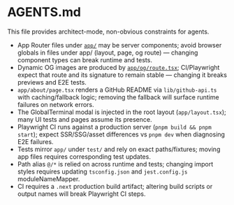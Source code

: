 # AGENTS.md

This file provides architect-mode, non-obvious constraints for agents.

- App Router files under [`app/`](app/:1) may be server components; avoid browser globals in files under app/ (layout, page, og route) — changing component types can break runtime and tests.
- Dynamic OG images are produced by [`app/og/route.tsx`](app/og/route.tsx:1); CI/Playwright expect that route and its signature to remain stable — changing it breaks previews and E2E tests.
- `app/about/page.tsx` renders a GitHub README via `lib/github-api.ts` with caching/fallback logic; removing the fallback will surface runtime failures on network errors.
- The GlobalTerminal modal is injected in the root layout (`app/layout.tsx`); many UI tests and pages assume its presence.
- Playwright CI runs against a production server (`pnpm build && pnpm start`); expect SSR/SSG/asset differences vs `pnpm dev` when diagnosing E2E failures.
- Tests mirror `app/` under `test/` and rely on exact paths/fixtures; moving app files requires corresponding test updates.
- Path alias `@/*` is relied on across runtime and tests; changing import styles requires updating `tsconfig.json` and `jest.config.js` moduleNameMapper.
- CI requires a `.next` production build artifact; altering build scripts or output names will break Playwright CI steps.